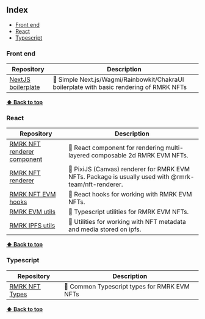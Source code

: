 ## Index

-   [Front end](#front-end)
-   [React](#react)
-   [Typescript](#typescript)


### Front end

| Repository | Description |
| --- | --- |
| [NextJS boilerplate](https://github.com/YuriGii/rmrk-app-boilerplate-open) | 📜 Simple Next.js/Wagmi/Rainbowkit/ChakraUI boilerplate with basic rendering of RMRK NFTs |

**[⬆ Back to top](#index)**

### React

| Repository | Description |
| --- | --- |
| [RMRK NFT renderer component](https://github.com/rmrk-team/rmrk-js/tree/main/packages/nft-renderer) | 📜 React component for rendering multi-layered composable 2d RMRK EVM NFTs. 
| [RMRK NFT renderer](https://github.com/rmrk-team/rmrk-js/tree/main/packages/ipfs-utils](https://github.com/rmrk-team/rmrk-js/tree/main/packages/rmrk-2d-renderer)) | 📜 PixiJS (Canvas) renderer for RMRK EVM NFTs. Package is usually used with @rmrk-team/nft-renderer. |
| [RMRK NFT EVM hooks](https://github.com/rmrk-team/rmrk-js/tree/main/packages/rmrk-hooks) | 📜 React hooks for working with RMRK EVM NFTs. |
| [RMRK EVM utils](https://github.com/rmrk-team/rmrk-js/tree/main/packages/rmrk-evm-utils) | 📜 Typescript utilities for RMRK EVM NFTs. |
| [RMRK IPFS utils](https://github.com/rmrk-team/rmrk-js/tree/main/packages/ipfs-utils) | 📜 Utilities for working with NFT metadata and media stored on ipfs. |

**[⬆ Back to top](#index)**

### Typescript

| Repository | Description |
| --- | --- |
| [RMRK NFT Types](https://github.com/rmrk-team/rmrk-js/tree/main/packages/types) | 📜  Common Typescript types for RMRK EVM NFTs |

**[⬆ Back to top](#index)**
